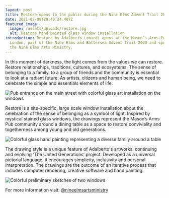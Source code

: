 ```yaml
---
layout: post
title: Restore opens to the public during the Nine Elms Advent Trail 2020
date: 2021-02-08T20:49:24.407Z
featured_image:
  image: /assets/uploads/restore.jpg
  alt: Restore hand painted glass window installation
introduction: Restore by Adalberto Lonardi opens at the Mason’s Arms Pub in
  London, part of the Nine Elms and Battersea Advent Trail 2020 and sponsored by
  the Nine Elms Arts Ministry.
---
```

In this moment of darkness, the light comes from the values we can restore. Restore relationships, traditions, cultures, and ecosystems. The sense of belonging to a family, to a group of friends and the community is essential to look at a radiant future. As artists, citizens and human being, we need to celebrate the simple and essentials elements of life.

![Pub entrance on the main street with colorful glass art installation on the windows](/assets/uploads/dscf0201.jpg "Restore - the pub entrance on the main street")

Restore is a site-specific, large scale window installation about the celebration of the sense of belonging as a symbol of light. Inspired by mystical stained glass windows, the drawings represent the Mason’s Arms Pub community around a dining table as a space to restore conviviality and togetherness among young and old generations. 

![Colorful glass hand painting representing a diverse family around a table](/assets/uploads/panel1.jpg "Restore - Blue panel representing a family around the table")

The drawing style is a unique feature of Adalberto's artworks, continuing and evolving ‘The United Generations’ project. Developed as a universal pictorial language, it encourages simplicity, inclusivity and personal interpretation. The drawings are the outcome of an iterative process that includes computer rendering, creative software and hand painting.

![Colorful preliminary sketches of two windows](/assets/uploads/restore_sketch.jpg "Restore - Preliminary sketches of the two windows")

For more information visit: [@nineelmsartsministry](https://www.instagram.com/nineelmsartsministry/)